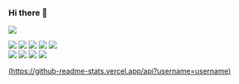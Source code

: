 ### Hi there 👋



<img src="https://img.shields.io/badge/-222222?style=plastic&logo=bitcoin&logoColor=white"/>
<p>
  <img src="https://img.shields.io/badge/HTML5-E34F26?style=plastic&logo=HTML5&logoColor=white"/>
  <img src="https://img.shields.io/badge/CSS3-1572B6?style=plastic&logo=CSS3&logoColor=white"/>
  <img src="https://img.shields.io/badge/JavaScript-F7DF1E?logo=JavaScript&logoColor=white&style=plastic" style="max-width: 100%; user-select: auto;">
  <img src="https://img.shields.io/badge/Node.js-339933?logo=node-dot-js&logoColor=white&style=plastic"/>
  <img src="https://img.shields.io/badge/MySQL-4479A1?style=plastic&logo=MySQL&logoColor=white"/>
  <br>
  <img src="https://img.shields.io/badge/Python-3776AB?style=plastic&logo=Python&logoColor=white"/>
  <img src="https://img.shields.io/badge/TensorFlow-FF6F00?style=plastic&logo=TensorFlow&logoColor=white"/>
  <img src="https://img.shields.io/badge/R-276DC3?style=plastic&logo=R&logoColor=white"/>
  <img src="https://img.shields.io/badge/Linux-FCC624?style=plastic&logo=Linux&logoColor=white"/>

</p>

  [(https://github-readme-stats.vercel.app/api?username=username)](https://github.com/anuraghazra/github-readme-stats)



<!--
**lumpenop/lumpenop** is a ✨ _special_ ✨ repository because its `README.md` (this file) appears on your GitHub profile.

Here are some ideas to get you started:

- 🔭 I’m currently working on ...
- 🌱 I’m currently learning ...
- 👯 I’m looking to collaborate on ...
- 🤔 I’m looking for help with ...
- 💬 Ask me about ...
- 📫 How to reach me: ...
- 😄 Pronouns: ...
- ⚡ Fun fact: ...
-->
